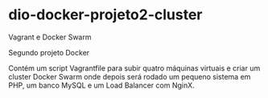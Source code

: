 # dio-docker-projeto2-cluster
Vagrant e Docker Swarm

Segundo projeto Docker

Contém um script Vagrantfile para subir quatro máquinas virtuais e criar um cluster Docker Swarm onde depois será rodado um pequeno sistema em PHP,
um banco MySQL e um Load Balancer com NginX.
